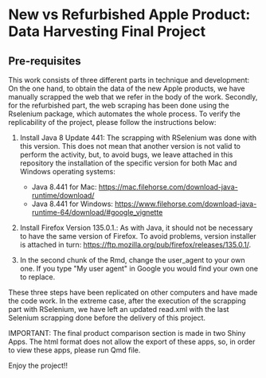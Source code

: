 # New vs Refurbished Apple Product: Data Harvesting Final Project

## Pre-requisites

This work consists of three different parts in technique and development: On the one hand, to obtain the data of the new Apple products, we have manually scrapped the web that we refer in the body of the work. Secondly, for the refurbished part, the web scraping has been done using the Rselenium package, which automates the whole process. To verify the replicability of the project, please follow the instructions below:

1. Install Java 8 Update 441: The scrapping with RSelenium was done with this version. This does not mean that another version is not valid to perform the activity, but, to avoid bugs, we leave attached in this repository the installation of the specific version for both Mac and Windows operating systems:
    - Java 8.441 for Mac: https://mac.filehorse.com/download-java-runtime/download/
    - Java 8.441 for Windows: https://www.filehorse.com/download-java-runtime-64/download/#google_vignette
   
2. Install Firefox Version 135.0.1.: As with Java, it should not be necessary to have the same version of Firefox. To avoid problems, version installer is attached in turn: https://ftp.mozilla.org/pub/firefox/releases/135.0.1/.
3. In the second chunk of the Rmd, change the user_agent to your own one. If you type "My user agent" in Google you would find your own one to replace. 

These three steps have been replicated on other computers and have made the code work. In the extreme case, after the execution of the scrapping part with RSelenium, we have left an updated read.xml with the last Selenium scrapping done before the delivery of this project.

IMPORTANT: The final product comparison section is made in two Shiny Apps. The html format does not allow the export of these apps, so, in order to view these apps, please run Qmd file.

Enjoy the project!! 
